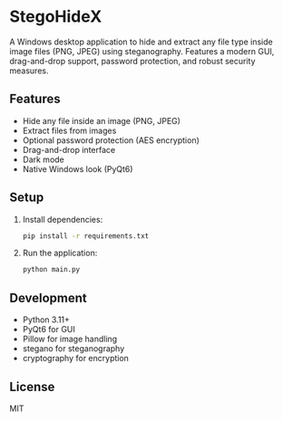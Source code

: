 # StegoHideX

A Windows desktop application to hide and extract any file type inside image files (PNG, JPEG) using steganography. Features a modern GUI, drag-and-drop support, password protection, and robust security measures.

## Features
- Hide any file inside an image (PNG, JPEG)
- Extract files from images
- Optional password protection (AES encryption)
- Drag-and-drop interface
- Dark mode
- Native Windows look (PyQt6)

## Setup
1. Install dependencies:
   ```bash
   pip install -r requirements.txt
   ```
2. Run the application:
   ```bash
   python main.py
   ```

## Development
- Python 3.11+
- PyQt6 for GUI
- Pillow for image handling
- stegano for steganography
- cryptography for encryption

## License
MIT
